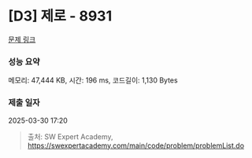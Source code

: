 # [D3] 제로 - 8931 

[문제 링크](https://swexpertacademy.com/main/code/problem/problemDetail.do?contestProbId=AW5jBWLq7jwDFATQ) 

### 성능 요약

메모리: 47,444 KB, 시간: 196 ms, 코드길이: 1,130 Bytes

### 제출 일자

2025-03-30 17:20



> 출처: SW Expert Academy, https://swexpertacademy.com/main/code/problem/problemList.do